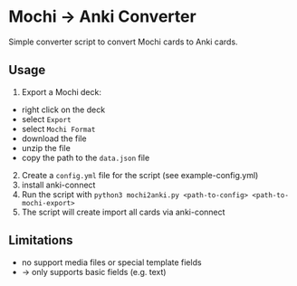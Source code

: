 # Mochi -> Anki Converter

Simple converter script to convert Mochi cards to Anki cards.

## Usage

1. Export a Mochi deck:
  - right click on the deck
  - select `Export`
  - select `Mochi Format`
  - download the file
  - unzip the file
  -  copy the path to the `data.json` file
2. Create a `config.yml` file for the script (see example-config.yml)
3. install anki-connect
4. Run the script with `python3 mochi2anki.py <path-to-config> <path-to-mochi-export>`
5. The script will create import all cards via anki-connect

## Limitations

- no support media files or special template fields
- -> only supports basic fields (e.g. text)
